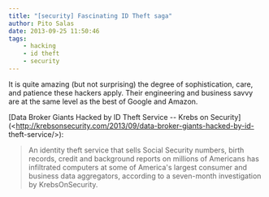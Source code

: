 ```yaml
---
title: "[security] Fascinating ID Theft saga"
author: Pito Salas
date: 2013-09-25 11:50:46
tags:
    - hacking
    - id theft
    - security
---
```



It is quite amazing (but not surprising) the degree of sophistication, care,
and patience these hackers apply. Their engineering and business savvy are at
the same level as the best of Google and Amazon.

[Data Broker Giants Hacked by ID Theft Service -- Krebs on
Security](<http://krebsonsecurity.com/2013/09/data-broker-giants-hacked-by-id-
theft-service/>):

> An identity theft service that sells Social Security numbers, birth records,
> credit and background reports on millions of Americans has infiltrated
> computers at some of America's largest consumer and business data
> aggregators, according to a seven-month investigation by KrebsOnSecurity.




